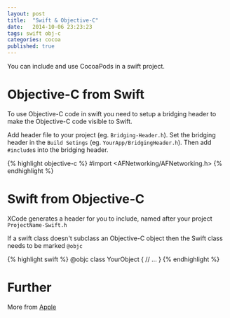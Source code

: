 ```yaml
---
layout: post
title:  "Swift & Objective-C"
date:   2014-10-06 23:23:23
tags: swift obj-c
categories: cocoa
published: true
---
```


You can include and use CocoaPods in a swift project.

# Objective-C from Swift

To use Objective-C code in swift you need to setup a bridging header to make the Objective-C code visible to Swift.

Add header file to your project (eg. `Bridging-Header.h`). Set the bridging header in the `Build Setings` (eg. `YourApp/BridgingHeader.h`).
Then add `#include`s into the bridging header.

{% highlight objective-c %}
#import <AFNetworking/AFNetworking.h>
{% endhighlight %}

# Swift from Objective-C

XCode generates a header for you to include, named after your project  `ProjectName-Swift.h`

If a swift class doesn't subclass an Objective-C object then the Swift class needs to be marked `@objc`

{% highlight swift %}
@objc class YourObject {
  // ...
}
{% endhighlight %}

# Further

More from [Apple][apple-swift]

[apple-swift]: https://developer.apple.com/library/ios/documentation/Swift/Conceptual/BuildingCocoaApps/MixandMatch.html
